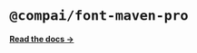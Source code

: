 # `@compai/font-maven-pro`

[**Read the docs &rarr;**](https://components.ai/docs/typefaces/maven-pro)
